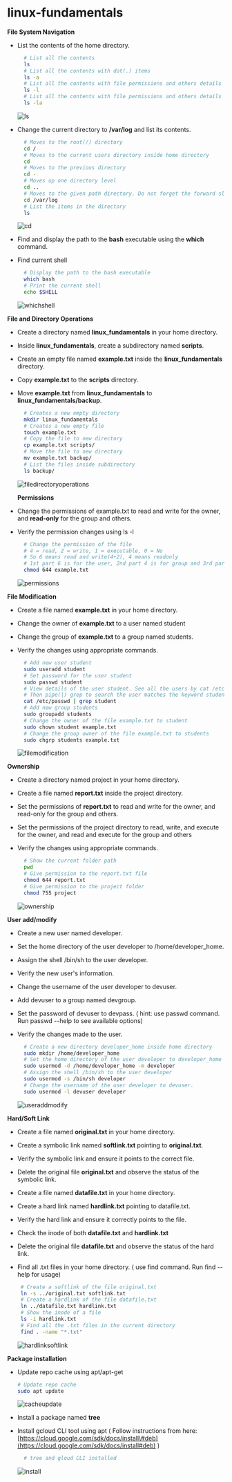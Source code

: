 # linux-fundamentals

**File System Navigation**

* List the contents of the home directory.  
  ```bash
    # List all the contents
    ls
    # List all the contents with dot(.) items
    ls -a
    # List all the contents with file permissions and others details informations
    ls -l
    # List all the contents with file permissions and others details informations also with dot(.) items
    ls -la
  ```
  ![ls](images/ls.png)

* Change the current directory to **/var/log** and list its contents.
  
  ```bash
    # Moves to the root(/) directory
    cd /
    # Moves to the current users directory inside home directory
    cd
    # Moves to the previous directory
    cd - 
    # Moves up one directory level
    cd ..
    # Moves to the given path directory. Do not forget the forward slash(/) at the beginning
    cd /var/log
    # List the items in the directory
    ls
  ```
  ![cd](images/cd.png)
  
* Find and display the path to the **bash** executable using the **which** command.  
* Find current shell
  
  ```bash
    # Display the path to the bash executable
    which bash
    # Print the current shell
    echo $SHELL
  ```
  ![whichshell](images/whichshell.png)

**File and Directory Operations**

* Create a directory named **linux\_fundamentals** in your home directory.  
* Inside **linux\_fundamentals**, create a subdirectory named **scripts**.  
* Create an empty file named **example.txt** inside the **linux\_fundamentals** directory.  
* Copy **example.txt** to the **scripts** directory.  
* Move **example.txt** from **linux\_fundamentals** to **linux\_fundamentals/backup**. 
  
  ```bash
    # Creates a new empty directory
    mkdir linux_fundamentals
    # Creates a new empty file
    touch example.txt
    # Copy the file to new directory
    cp example.txt scripts/
    # Move the file to new directory
    mv example.txt backup/
    # List the files inside subdirectory
    ls backup/
  ```
  ![filedirectoryoperations](images/filedirectoryoperations.png)

  **Permissions**  
* Change the permissions of example.txt to read and write for the owner, and **read-only** for the group and others.  
* Verify the permission changes using ls \-l
  
  ```bash
    # Change the permission of the file
    # 4 = read, 2 = write, 1 = executable, 0 = No
    # So 6 means read and write(4+2), 4 means readonly
    # 1st part 6 is for the user, 2nd part 4 is for group and 3rd part is for others
    chmod 644 example.txt
  ```
  ![permissions](images/permissions.png)

**File Modification**

* Create a file named **example.txt** in your home directory.  
* Change the owner of **example.txt** to a user named student  
* Change the group of **example.txt** to a group named students.  
* Verify the changes using appropriate commands.
  
  ```bash
    # Add new user student
    sudo useradd student
    # Set password for the user student
    sudo passwd student
    # View details of the user student. See all the users by cat /etc/passwd. 
    # Then pipe(|) grep to search the user matches the keyword student 
    cat /etc/passwd | grep student
    # Add new group students
    sudo groupadd students
    # Change the owner of the file example.txt to student
    sudo chown student example.txt
    # Change the group owner of the file example.txt to students
    sudo chgrp students example.txt
  ```
  ![filemodification](images/filemodification.png)

**Ownership**

* Create a directory named project in your home directory.  
* Create a file named **report.txt** inside the project directory.  
* Set the permissions of **report.txt** to read and write for the owner, and read-only for the group and others.  
* Set the permissions of the project directory to read, write, and execute for the owner, and read and execute for the group and others  
* Verify the changes using appropriate commands.
  
  
  ```bash
    # Show the current folder path
    pwd
    # Give permission to the report.txt file
    chmod 644 report.txt
    # Give permission to the project folder
    chmod 755 project
  ```
  ![ownership](images/ownership.png)

**User add/modify**

* Create a new user named developer.  
* Set the home directory of the user developer to /home/developer\_home.  
* Assign the shell /bin/sh to the user developer.  
* Verify the new user's information.  
* Change the username of the user developer to devuser.  
* Add devuser to a group named devgroup.  
* Set the password of devuser to devpass. ( hint: use passwd command. Run passwd \--help to see available options)  
* Verify the changes made to the user.
  
  ```bash
    # Create a new directory developer_home inside home directory
    sudo mkdir /home/developer_home
    # Set the home directory of the user developer to developer_home
    sudo usermod -d /home/developer_home -m developer
    # Assign the shell /bin/sh to the user developer
    sudo usermod -s /bin/sh developer
    # Change the username of the user developer to devuser.
    sudo usermod -l devuser developer
  ```
  ![useraddmodify](images/useraddmodify.png)

**Hard/Soft Link**

* Create a file named **original.txt** in your home directory.  
* Create a symbolic link named **softlink.txt** pointing to **original.txt**.  
* Verify the symbolic link and ensure it points to the correct file.  
* Delete the original file **original.txt** and observe the status of the symbolic link.  
* Create a file named **datafile.txt** in your home directory.  
* Create a hard link named **hardlink.txt** pointing to datafile.txt.  
* Verify the hard link and ensure it correctly points to the file.  
* Check the inode of both **datafile.txt** and **hardlink.txt**  
* Delete the original file **datafile.txt** and observe the status of the hard link.  
* Find all .txt files in your home directory. ( use find command. Run find \--help for usage)
  
   ```bash
    # Create a softlink of the file original.txt 
    ln -s ../original.txt softlink.txt
    # Create a hardlink of the file datafile.txt 
    ln ../datafile.txt hardlink.txt
    # Show the inode of a file 
    ls -i hardlink.txt
    # Find all the .txt files in the current directory
    find . -name "*.txt"
  ```
  ![hardlinksoftlink](images/hardlinksoftlink.png)

**Package installation**

* Update repo cache using apt/apt-get  
     ```bash
    # Update repo cache 
    sudo apt update
  ```
  ![cacheupdate](images/cacheupdate.png)
  
* Install a package named **tree**  
* Install gcloud CLI tool using apt ( Follow instructions from here: [https://cloud.google.com/sdk/docs/install\#deb](https://cloud.google.com/sdk/docs/install#deb) )
  
  ```bash
    # tree and gloud CLI installed
  ```
  ![install](images/install.png)

